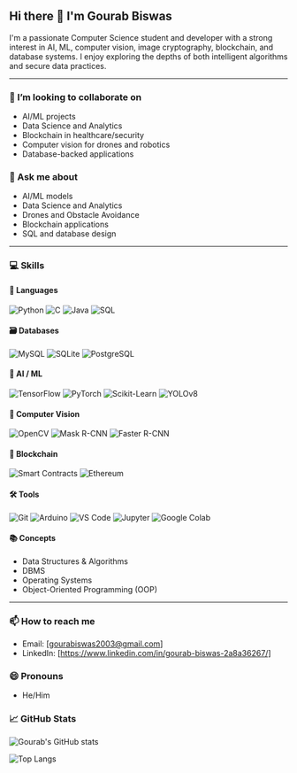 ## Hi there 👋 I'm Gourab Biswas

I'm a passionate Computer Science student and developer with a strong interest in AI, ML, computer vision, image cryptography, blockchain, and database systems. I enjoy exploring the depths of both intelligent algorithms and secure data practices.

---

### 👯 I’m looking to collaborate on
- AI/ML projects
- Data Science and Analytics
- Blockchain in healthcare/security
- Computer vision for drones and robotics
- Database-backed applications

### 💬 Ask me about
- AI/ML models
- Data Science and Analytics
- Drones and Obstacle Avoidance
- Blockchain applications
- SQL and database design

---

### 💻 Skills

#### 🧠 Languages
![Python](https://img.shields.io/badge/Python-3670A0?style=for-the-badge&logo=python&logoColor=white)
![C](https://img.shields.io/badge/C-00599C?style=for-the-badge&logo=c&logoColor=white)
![Java](https://img.shields.io/badge/Java-ED8B00?style=for-the-badge&logo=java&logoColor=white)
![SQL](https://img.shields.io/badge/SQL-025E8C?style=for-the-badge&logo=sqlite&logoColor=white)

#### 🗃️ Databases
![MySQL](https://img.shields.io/badge/MySQL-00758F?style=for-the-badge&logo=mysql&logoColor=white)
![SQLite](https://img.shields.io/badge/SQLite-003B57?style=for-the-badge&logo=sqlite&logoColor=white)
![PostgreSQL](https://img.shields.io/badge/PostgreSQL-316192?style=for-the-badge&logo=postgresql&logoColor=white)

#### 🤖 AI / ML
![TensorFlow](https://img.shields.io/badge/TensorFlow-FF6F00?style=for-the-badge&logo=tensorflow&logoColor=white)
![PyTorch](https://img.shields.io/badge/PyTorch-EE4C2C?style=for-the-badge&logo=pytorch&logoColor=white)
![Scikit-Learn](https://img.shields.io/badge/Scikit--Learn-F7931E?style=for-the-badge&logo=scikit-learn&logoColor=white)
![YOLOv8](https://img.shields.io/badge/YOLOv8-FF1493?style=for-the-badge)

#### 🎯 Computer Vision
![OpenCV](https://img.shields.io/badge/OpenCV-5C3EE8?style=for-the-badge&logo=opencv&logoColor=white)
![Mask R-CNN](https://img.shields.io/badge/Mask%20R--CNN-blueviolet?style=for-the-badge)
![Faster R-CNN](https://img.shields.io/badge/Faster%20R--CNN-darkgreen?style=for-the-badge)

#### 🔐 Blockchain
![Smart Contracts](https://img.shields.io/badge/Smart%20Contracts-black?style=for-the-badge)
![Ethereum](https://img.shields.io/badge/Ethereum-3C3C3D?style=for-the-badge&logo=ethereum&logoColor=white)

#### 🛠️ Tools
![Git](https://img.shields.io/badge/Git-F05032?style=for-the-badge&logo=git&logoColor=white)
![Arduino](https://img.shields.io/badge/Arduino-00979D?style=for-the-badge&logo=arduino&logoColor=white)
![VS Code](https://img.shields.io/badge/VS%20Code-007ACC?style=for-the-badge&logo=visual-studio-code&logoColor=white)
![Jupyter](https://img.shields.io/badge/Jupyter-F37626?style=for-the-badge&logo=jupyter&logoColor=white)
![Google Colab](https://img.shields.io/badge/Google%20Colab-F9AB00?style=for-the-badge&logo=googlecolab&logoColor=white)

#### 📚 Concepts
- Data Structures & Algorithms  
- DBMS  
- Operating Systems  
- Object-Oriented Programming (OOP)

---

### 📫 How to reach me
- Email: [gourabiswas2003@gmail.com]
- LinkedIn: [https://www.linkedin.com/in/gourab-biswas-2a8a36267/]

### 😄 Pronouns
- He/Him


### 📈 GitHub Stats

![Gourab's GitHub stats](https://github-readme-stats.vercel.app/api?username=Gourabiswas2003&show_icons=true&theme=dracula)

![Top Langs](https://github-readme-stats.vercel.app/api/top-langs/?username=Gourabiswas2003&layout=compact&theme=dracula)

